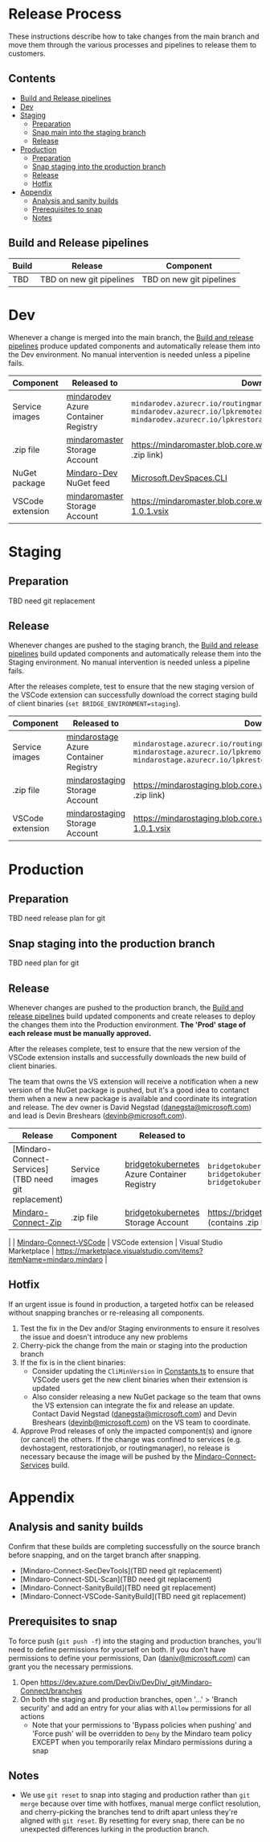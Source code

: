 # Release Process

These instructions describe how to take changes from the main branch and move them through the various processes and pipelines to release them to customers.

## Contents
- [Build and Release pipelines](#build-and-release-pipelines)
- [Dev](#dev)
- [Staging](#staging)
    - [Preparation](#staging-preparation)
    - [Snap main into the staging branch](#snap-main-into-the-staging-branch)
    - [Release](#staging-release)
- [Production](#production)
    - [Preparation](#production-preparation)
    - [Snap staging into the production branch](#snap-staging-into-the-production-branch)
    - [Release](#production-release)
    - [Hotfix](#hotfix)
- [Appendix](#appendix)
    - [Analysis and sanity builds](#analysis-and-sanity-builds)
    - [Prerequisites to snap](#prerequisites-to-snap)
    - [Notes](#notes)

## Build and Release pipelines

| Build | Release | Component |
| ----- | ------- | --------- |
| TBD | TBD on new git pipelines | TBD on new git pipelines
# Dev
Whenever a change is merged into the main branch, the [Build and release pipelines](#build-and-release-pipelines) produce updated components and automatically release them into the Dev environment. No manual intervention is needed unless a pipeline fails.

| Component | Released to | Download |
| --------- | ----------- | -------- |
| Service images | [mindarodev](https://ms.portal.azure.com/#@microsoft.onmicrosoft.com/resource/subscriptions/20c6254d-ab44-45c8-8885-ceb54699e1bf/resourceGroups/Dev/providers/Microsoft.ContainerRegistry/registries/mindarodev/repository) Azure Container Registry | `mindarodev.azurecr.io/routingmanager:latest`<br>`mindarodev.azurecr.io/lpkremoteagent:latest`<br>`mindarodev.azurecr.io/lpkrestorationjob:latest` | 
| .zip file | [mindaromaster](https://ms.portal.azure.com/#@microsoft.onmicrosoft.com/resource/subscriptions/20c6254d-ab44-45c8-8885-ceb54699e1bf/resourceGroups/Dev/providers/Microsoft.Storage/storageAccounts/mindaromaster/containersList) Storage Account | https://mindaromaster.blob.core.windows.net/zip/lks.json (contains .zip link) |
| NuGet package | [Mindaro-Dev](https://dev.azure.com/DevDiv/DevDiv/_packaging?_a=feed&feed=Mindaro-Dev) NuGet feed | [Microsoft.DevSpaces.CLI](https://dev.azure.com/DevDiv/DevDiv/_packaging?_a=package&feed=Mindaro-Dev&package=Microsoft.DevSpaces.CLI&protocolType=NuGet) |
| VSCode extension | [mindaromaster](https://ms.portal.azure.com/#@microsoft.onmicrosoft.com/resource/subscriptions/20c6254d-ab44-45c8-8885-ceb54699e1bf/resourceGroups/Dev/providers/Microsoft.Storage/storageAccounts/mindaromaster/containersList) Storage Account | https://mindaromaster.blob.core.windows.net/vscode/LKS/mindaro-1.0.1.vsix |


# Staging

<a id="staging-preparation"></a>
## Preparation

TBD need git replacement

<a id="staging-release"></a>
## Release

Whenever changes are pushed to the staging branch, the [Build and release pipelines](#build-and-release-pipelines) build updated components and automatically release them into the Staging environment. No manual intervention is needed unless a pipeline fails.

After the releases complete, test to ensure that the new staging version of the VSCode extension can successfully download the correct staging build of client binaries (`set BRIDGE_ENVIRONMENT=staging`).

| Component | Released to | Download |
| --------- | ----------- | -------- |
| Service images | [mindarostage](https://ms.portal.azure.com/#@microsoft.onmicrosoft.com/resource/subscriptions/20c6254d-ab44-45c8-8885-ceb54699e1bf/resourceGroups/Staging/providers/Microsoft.ContainerRegistry/registries/mindarostage/repository) Azure Container Registry | `mindarostage.azurecr.io/routingmanager:latest`<br>`mindarostage.azurecr.io/lpkremoteagent:latest`<br>`mindarostage.azurecr.io/lpkrestorationjob:latest` | 
| .zip file | [mindarostaging](https://ms.portal.azure.com/#@microsoft.onmicrosoft.com/resource/subscriptions/20c6254d-ab44-45c8-8885-ceb54699e1bf/resourceGroups/Staging/providers/Microsoft.Storage/storageAccounts/mindarostaging/containersList) Storage Account | https://mindarostaging.blob.core.windows.net/zip/lks.json (contains .zip link) |
| VSCode extension | [mindarostaging](https://ms.portal.azure.com/#@microsoft.onmicrosoft.com/resource/subscriptions/20c6254d-ab44-45c8-8885-ceb54699e1bf/resourceGroups/Staging/providers/Microsoft.Storage/storageAccounts/mindarostaging/containersList) Storage Account | https://mindarostaging.blob.core.windows.net/vscode/LKS/mindaro-1.0.1.vsix |


# Production

<a id="production-preparation"></a>
## Preparation

TBD need release plan for git
## Snap staging into the production branch
TBD need plan for git

<a id="production-release"></a>
## Release

Whenever changes are pushed to the production branch, the [Build and release pipelines](#build-and-release-pipelines) build updated components and create releases to deploy the changes them into the Production environment. **The 'Prod' stage of each release must be manually approved.**

After the releases complete, test to ensure that the new version of the VSCode extension installs and successfully downloads the new build of client binaries.

The team that owns the VS extension will receive a notification when a new version of the NuGet package is pushed, but it's a good idea to contanct them when a new a new package is available and coordinate its integration and release. The dev owner is David Negstad (danegsta@microsoft.com) and lead is Devin Breshears (devinb@microsoft.com).

| Release | Component | Released to | Download |
| ------- | --------- | ----------- | -------- |
| [Mindaro-Connect-Services](TBD need git replacement) | Service images | [bridgetokubernetes](https://ms.portal.azure.com/#@MSAzureCloud.onmicrosoft.com/resource/subscriptions/4338e903-7fae-4c64-ab95-310ceb678ddf/resourceGroups/Bridge/providers/Microsoft.ContainerRegistry/registries/bridgetokubernetes/repository) Azure Container Registry | `bridgetokubernetes.azurecr.io/routingmanager:latest`<br>`bridgetokubernetes.azurecr.io/lpkremoteagent:latest`<br>`bridgetokubernetes.azurecr.io/lpkrestorationjob:latest` | 
| [Mindaro-Connect-Zip](https://dev.azure.com/DevDiv/DevDiv/_release?_a=releases&view=mine&definitionId=2564) | .zip file | [bridgetokubernetes](https://ms.portal.azure.com/#@MSAzureCloud.onmicrosoft.com/resource/subscriptions/4338e903-7fae-4c64-ab95-310ceb678ddf/resourceGroups/Bridge/providers/Microsoft.Storage/storageAccounts/bridgetokubernetes/containersList) Storage Account | https://bridgetokubernetes.blob.core.windows.net/zip/lks.json (contains .zip link) |
|
| [Mindaro-Connect-VSCode](TBD) | VSCode extension | Visual Studio Marketplace | https://marketplace.visualstudio.com/items?itemName=mindaro.mindaro |

## Hotfix

If an urgent issue is found in production, a targeted hotfix can be released without snapping branches or re-releasing all components.
1. Test the fix in the Dev and/or Staging environments to ensure it resolves the issue and doesn't introduce any new problems
1. Cherry-pick the change from the main or staging into the production branch
1. If the fix is in the client binaries:
    - Consider updating the `CliMinVersion` in [Constants.ts](../src/vscode/src/Constants.ts) to ensure that VSCode users get the new client binaries when their extension is updated
    - Also consider releasing a new NuGet package so the team that owns the VS extension can integrate the fix and release an update. Contact David Negstad (danegsta@microsoft.com) and Devin Breshears (devinb@microsoft.com) on the VS team to coordinate.
1. Approve Prod releases of only the impacted component(s) and ignore (or cancel) the others. If the change was confined to services (e.g. devhostagent, restorationjob, or routingmanager), no release is necessary because the image will be pushed by the [Mindaro-Connect-Services](https://dev.azure.com/DevDiv/DevDiv/_build?definitionId=13124) build.


# Appendix

## Analysis and sanity builds
Confirm that these builds are completing successfully on the source branch before snapping, and on the target branch after snapping.
- [Mindaro-Connect-SecDevTools](TBD need git replacement)
- [Mindaro-Connect-SDL-Scan](TBD need git replacement)
- [Mindaro-Connect-SanityBuild](TBD need git replacement)
- [Mindaro-Connect-VSCode-SanityBuild](TBD need git replacement)

## Prerequisites to snap

To force push (`git push -f`) into the staging and production branches, you'll need to define permissions for yourself on both. If you don't have permissions to define your permissions, Dan (daniv@microsoft.com) can grant you the necessary permissions.
1. Open https://dev.azure.com/DevDiv/DevDiv/_git/Mindaro-Connect/branches
1. On both the staging and production branches, open '...' > 'Branch security' and add an entry for your alias with `Allow` permissions for all actions
    - Note that your permissions to 'Bypass policies when pushing' and 'Force push' will be overridden to `Deny` by the Mindaro team policy EXCEPT when you temporarily relax Mindaro permissions during a snap

## Notes
- We use `git reset` to snap into staging and production rather than `git merge` because over time with hotfixes, manual merge conflict resolution, and cherry-picking the branches tend to drift apart unless they're aligned with `git reset`. By resetting for every snap, there can be no unexpected differences lurking in the production branch.
